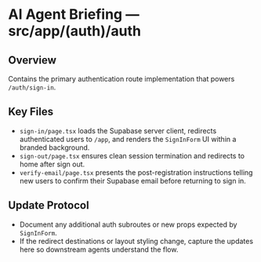 # AI Agent Briefing — src/app/(auth)/auth

## Overview
Contains the primary authentication route implementation that powers `/auth/sign-in`.

## Key Files
- `sign-in/page.tsx` loads the Supabase server client, redirects authenticated users to `/app`, and renders the `SignInForm` UI within a branded background.
- `sign-out/page.tsx` ensures clean session termination and redirects to home after sign out.
- `verify-email/page.tsx` presents the post-registration instructions telling new users to confirm their Supabase email before returning to sign in.

## Update Protocol
- Document any additional auth subroutes or new props expected by `SignInForm`.
- If the redirect destinations or layout styling change, capture the updates here so downstream agents understand the flow.
